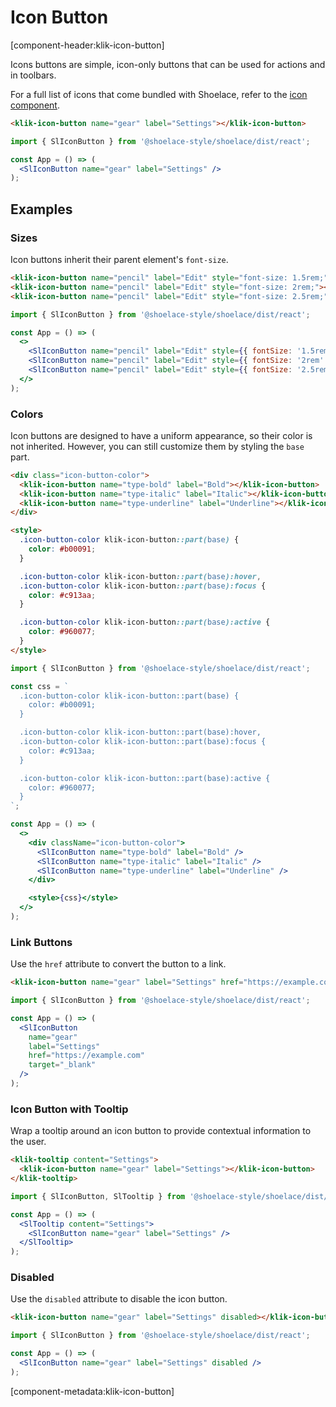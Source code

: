 # Icon Button

[component-header:klik-icon-button]

Icons buttons are simple, icon-only buttons that can be used for actions and in toolbars.

For a full list of icons that come bundled with Shoelace, refer to the [icon component](/components/icon).

```html preview
<klik-icon-button name="gear" label="Settings"></klik-icon-button>
```

```jsx react
import { SlIconButton } from '@shoelace-style/shoelace/dist/react';

const App = () => (
  <SlIconButton name="gear" label="Settings" />
);
```

## Examples

### Sizes

Icon buttons inherit their parent element's `font-size`.

```html preview
<klik-icon-button name="pencil" label="Edit" style="font-size: 1.5rem;"></klik-icon-button>
<klik-icon-button name="pencil" label="Edit" style="font-size: 2rem;"></klik-icon-button>
<klik-icon-button name="pencil" label="Edit" style="font-size: 2.5rem;"></klik-icon-button>
```

```jsx react
import { SlIconButton } from '@shoelace-style/shoelace/dist/react';

const App = () => (
  <>
    <SlIconButton name="pencil" label="Edit" style={{ fontSize: '1.5rem' }} />
    <SlIconButton name="pencil" label="Edit" style={{ fontSize: '2rem' }} />
    <SlIconButton name="pencil" label="Edit" style={{ fontSize: '2.5rem' }} />
  </>
);
```

### Colors

Icon buttons are designed to have a uniform appearance, so their color is not inherited. However, you can still customize them by styling the `base` part.

```html preview
<div class="icon-button-color">
  <klik-icon-button name="type-bold" label="Bold"></klik-icon-button>
  <klik-icon-button name="type-italic" label="Italic"></klik-icon-button>
  <klik-icon-button name="type-underline" label="Underline"></klik-icon-button>
</div>

<style>
  .icon-button-color klik-icon-button::part(base) {
    color: #b00091;
  }

  .icon-button-color klik-icon-button::part(base):hover,
  .icon-button-color klik-icon-button::part(base):focus {
    color: #c913aa;
  }

  .icon-button-color klik-icon-button::part(base):active {
    color: #960077;
  }
</style>
```

```jsx react
import { SlIconButton } from '@shoelace-style/shoelace/dist/react';

const css = `
  .icon-button-color klik-icon-button::part(base) {
    color: #b00091;
  }

  .icon-button-color klik-icon-button::part(base):hover,
  .icon-button-color klik-icon-button::part(base):focus {
    color: #c913aa;
  }

  .icon-button-color klik-icon-button::part(base):active {
    color: #960077;
  }
`;

const App = () => (
  <>
    <div className="icon-button-color">
      <SlIconButton name="type-bold" label="Bold" />
      <SlIconButton name="type-italic" label="Italic" />
      <SlIconButton name="type-underline" label="Underline" />
    </div>

    <style>{css}</style>
  </>
);
```

### Link Buttons

Use the `href` attribute to convert the button to a link.

```html preview
<klik-icon-button name="gear" label="Settings" href="https://example.com" target="_blank"></klik-icon-button>
```

```jsx react
import { SlIconButton } from '@shoelace-style/shoelace/dist/react';

const App = () => (
  <SlIconButton 
    name="gear" 
    label="Settings" 
    href="https://example.com" 
    target="_blank"
  />
);
```

### Icon Button with Tooltip

Wrap a tooltip around an icon button to provide contextual information to the user.

```html preview
<klik-tooltip content="Settings">
  <klik-icon-button name="gear" label="Settings"></klik-icon-button>
</klik-tooltip>
```

```jsx react
import { SlIconButton, SlTooltip } from '@shoelace-style/shoelace/dist/react';

const App = () => (
  <SlTooltip content="Settings">
    <SlIconButton name="gear" label="Settings" />
  </SlTooltip>
);
```

### Disabled

Use the `disabled` attribute to disable the icon button.

```html preview
<klik-icon-button name="gear" label="Settings" disabled></klik-icon-button>
```

```jsx react
import { SlIconButton } from '@shoelace-style/shoelace/dist/react';

const App = () => (
  <SlIconButton name="gear" label="Settings" disabled />
);
```

[component-metadata:klik-icon-button]

